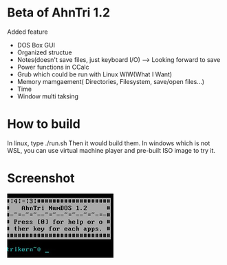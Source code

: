 # Beta of AhnTri 1.2
Added feature
- DOS Box GUI
- Organized structue
- Notes(doesn't save files, just keyboard I/O) --> Looking forward to save
- Power functions in CCalc
- Grub which could be run with Linux
WIW(What I Want)
- Memory mamgaement( Directories, Filesystem, save/open files...)
- Time
- Window multi taksing

# How to build
In linux, type ./run.sh
Then it would build them. In windows which is not WSL, you can use virtual machine player and pre-built ISO image to try it.

# Screenshot

![Screenshot of 1.2 beta](sshot.jpg)
